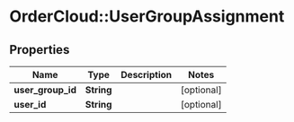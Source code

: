 # OrderCloud::UserGroupAssignment

## Properties
Name | Type | Description | Notes
------------ | ------------- | ------------- | -------------
**user_group_id** | **String** |  | [optional] 
**user_id** | **String** |  | [optional] 


